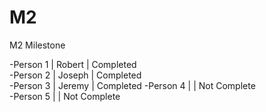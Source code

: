 M2
==

M2 Milestone

-Person 1 | Robert | Completed      
-Person 2 | Joseph | Completed  
-Person 3 | Jeremy | Completed
-Person 4 |        | Not Complete   
-Person 5 |        | Not Complete   

